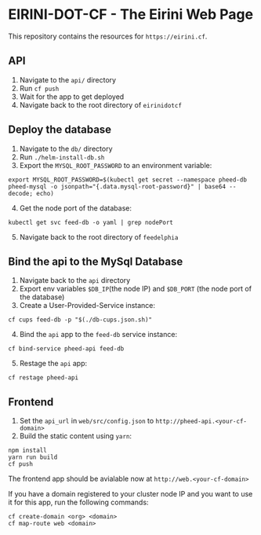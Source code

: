 # EIRINI-DOT-CF - The Eirini Web Page 

This repository contains the resources for `https://eirini.cf`. 

## API

1. Navigate to the `api/` directory
1. Run `cf push`
1. Wait for the app to get deployed
1. Navigate back to the root directory of `eirinidotcf`

## Deploy the database

1. Navigate to the `db/` directory
2. Run `./helm-install-db.sh`
3. Export the `MYSQL_ROOT_PASSWORD` to an environment variable:
```command
export MYSQL_ROOT_PASSWORD=$(kubectl get secret --namespace pheed-db pheed-mysql -o jsonpath="{.data.mysql-root-password}" | base64 --decode; echo)
```
4. Get the node port of the database:
```command
kubectl get svc feed-db -o yaml | grep nodePort
```
5. Navigate back to the root directory of `feedelphia`

## Bind the api to the MySql Database

1. Navigate back to the `api` directory
2. Export env variables `$DB_IP`(the node IP) and `$DB_PORT` (the node port of the database)
3. Create a User-Provided-Service instance:
```command
cf cups feed-db -p "$(./db-cups.json.sh)"
```
4. Bind the `api` app to the `feed-db` service instance:
```command
cf bind-service pheed-api feed-db
```
5. Restage the `api` app: 
```
cf restage pheed-api
```

## Frontend

1. Set the `api_url` in `web/src/config.json` to `http://pheed-api.<your-cf-domain>`
2. Build the static content using `yarn`:
```command
npm install
yarn run build
cf push
```

The frontend app should be avialable now at `http://web.<your-cf-domain>`

If you have a domain registered to your cluster node IP and you want to use it for this app, run the following commands:
```command
cf create-domain <org> <domain>
cf map-route web <domain>
```
